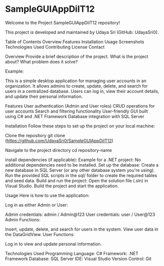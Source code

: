 # SampleGUIAppDiIT12

Welcome to the Project SampleGUIAppDiIT12 repository!

This project is developed and maintained by Udaya Sri (GitHub: UdayaSri0).

Table of Contents
Overview
Features
Installation
Usage
Screenshots
Technologies Used
Contributing
License
Contact

Overview
Provide a brief description of the project. What is the project about? What problem does it solve?

Example:

This is a simple desktop application for managing user accounts in an organization. It allows admins to create, update, delete, and search for users in a centralized database. Users can log in, view their account details, and update their personal information.

Features
User authentication (Admin and User roles)
CRUD operations for user accounts
Search and filtering functionality
User-friendly GUI built using C# and .NET Framework
Database integration with SQL Server


Installation
Follow these steps to set up the project on your local machine:

Clone the repository
git clone (https://github.com/UdayaSri0/SampleGUIAppDiIT12)

Navigate to the project directory
cd repository-name

install dependencies (if applicable):
Example for a .NET project: No additional dependencies need to be installed.
Set up the database:
Create a new database in SQL Server (or any other database system you're using).
Run the provided SQL scripts in the sql/ folder to create the required tables and seed data.
Build and run the project:
Open the solution file (.sln) in Visual Studio.
Build the project and start the application.

Usage
Here is how to use the application:

Log in as either Admin or User:

Admin credentials: admin / Admin@123
User credentials: user / User@123
Admin Functions:

Insert, update, delete, and search for users in the system.
View user data in the DataGridView.
User Functions:

Log in to view and update personal information.

Technologies Used
Programming Language: C#
Framework: .NET Framework
Database: SQL Server
IDE: Visual Studio
Version Control: Git
